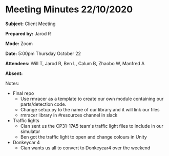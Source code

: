 # Meeting Minutes 22/10/2020

**Subject:** Client Meeting

**Prepared by:** Jarod R

**Mode:** Zoom

**Date:** 5:00pm Thursday October 22

**Attendees:** Will T, Jarod R, Ben L, Calum B, Zhaobo W, Manfred A

**Absent:**


Notes:

* Final repo
    * Use rmracer as a template to create our own module containing our parts/detection code.
    * Change setup.py to the name of our library and it will link our files
    * rmracer library in #resources channel in slack
* Traffic lights
    * Cian sent us the CP31-17A5 team's traffic light files to include in our simulator
    * Ben got the traffic light to open and change colours in Unity
* Donkeycar 4
    * Cian wants us all to convert to Donkeycar4 over the weekend

